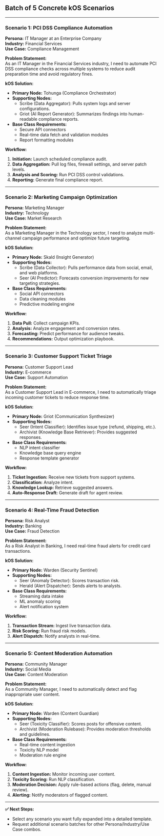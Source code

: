 ## Batch of 5 Concrete kOS Scenarios

---

### Scenario 1: PCI DSS Compliance Automation

**Persona:** IT Manager at an Enterprise Company  
**Industry:** Financial Services  
**Use Case:** Compliance Management  

**Problem Statement:**  
As an IT Manager in the Financial Services industry, I need to automate PCI DSS compliance checks across multiple systems to reduce audit preparation time and avoid regulatory fines.

**kOS Solution:**  
* **Primary Node:** Tohunga (Compliance Orchestrator)
* **Supporting Nodes:**  
  - Scribe (Data Aggregator): Pulls system logs and server configurations.  
  - Griot (AI Report Generator): Summarizes findings into human-readable compliance reports.
* **Base Class Requirements:**  
  - Secure API connectors  
  - Real-time data fetch and validation modules  
  - Report formatting modules

**Workflow:**
1. **Initiation:** Launch scheduled compliance audit.  
2. **Data Aggregation:** Pull log files, firewall settings, and server patch levels.  
3. **Analysis and Scoring:** Run PCI DSS control validations.  
4. **Reporting:** Generate final compliance report.

---

### Scenario 2: Marketing Campaign Optimization

**Persona:** Marketing Manager  
**Industry:** Technology  
**Use Case:** Market Research  

**Problem Statement:**  
As a Marketing Manager in the Technology sector, I need to analyze multi-channel campaign performance and optimize future targeting.

**kOS Solution:**  
* **Primary Node:** Skald (Insight Generator)  
* **Supporting Nodes:**  
  - Scribe (Data Collector): Pulls performance data from social, email, and web platforms.  
  - Seer (AI Predictor): Forecasts conversion improvements for new targeting strategies.
* **Base Class Requirements:**  
  - Social API connectors  
  - Data cleaning modules  
  - Predictive modeling engine

**Workflow:**
1. **Data Pull:** Collect campaign KPIs.  
2. **Analysis:** Analyze engagement and conversion rates.  
3. **Forecasting:** Predict performance for audience tweaks.  
4. **Recommendations:** Output optimization playbook.

---

### Scenario 3: Customer Support Ticket Triage

**Persona:** Customer Support Lead  
**Industry:** E-commerce  
**Use Case:** Support Automation  

**Problem Statement:**  
As a Customer Support Lead in E-commerce, I need to automatically triage incoming customer tickets to reduce response time.

**kOS Solution:**  
* **Primary Node:** Griot (Communication Synthesizer)  
* **Supporting Nodes:**  
  - Seer (Intent Classifier): Identifies issue type (refund, shipping, etc.).  
  - Archivist (Knowledge Base Retriever): Provides suggested responses.
* **Base Class Requirements:**  
  - NLP intent classifier  
  - Knowledge base query engine  
  - Response template generator

**Workflow:**
1. **Ticket Ingestion:** Receive new tickets from support systems.  
2. **Classification:** Analyze intent.  
3. **Knowledge Lookup:** Retrieve suggested answers.  
4. **Auto-Response Draft:** Generate draft for agent review.

---

### Scenario 4: Real-Time Fraud Detection

**Persona:** Risk Analyst  
**Industry:** Banking  
**Use Case:** Fraud Detection  

**Problem Statement:**  
As a Risk Analyst in Banking, I need real-time fraud alerts for credit card transactions.

**kOS Solution:**  
* **Primary Node:** Warden (Security Sentinel)  
* **Supporting Nodes:**  
  - Seer (Anomaly Detector): Scores transaction risk.  
  - Herald (Alert Dispatcher): Sends alerts to analysts.
* **Base Class Requirements:**  
  - Streaming data intake  
  - ML anomaly scoring  
  - Alert notification system

**Workflow:**
1. **Transaction Stream:** Ingest live transaction data.  
2. **Risk Scoring:** Run fraud risk models.  
3. **Alert Dispatch:** Notify analysts in real-time.

---

### Scenario 5: Content Moderation Automation

**Persona:** Community Manager  
**Industry:** Social Media  
**Use Case:** Content Moderation  

**Problem Statement:**  
As a Community Manager, I need to automatically detect and flag inappropriate user content.

**kOS Solution:**  
* **Primary Node:** Warden (Content Guardian)  
* **Supporting Nodes:**  
  - Seer (Toxicity Classifier): Scores posts for offensive content.  
  - Archivist (Moderation Rulebase): Provides moderation thresholds and guidelines.
* **Base Class Requirements:**  
  - Real-time content ingestion  
  - Toxicity NLP model  
  - Moderation rule engine

**Workflow:**
1. **Content Ingestion:** Monitor incoming user content.  
2. **Toxicity Scoring:** Run NLP classification.  
3. **Moderation Decision:** Apply rule-based actions (flag, delete, manual review).  
4. **Alerting:** Notify moderators of flagged content.

---

**✅ Next Steps:**  
- Select any scenario you want fully expanded into a detailed template.  
- Request additional scenario batches for other Persona/Industry/Use Case combos.

